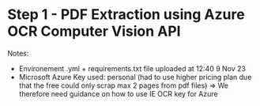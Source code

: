 # Step 1 - PDF Extraction using Azure OCR Computer Vision API

Notes:

- Environement .yml + requirements.txt file uploaded at 12:40 9 Nov 23
- Microsoft Azure Key used: personal (had to use higher pricing plan due that the free could only scrap max 2 pages from pdf files)
=> We therefore need guidance on how to use IE OCR key for Azure </span> 
